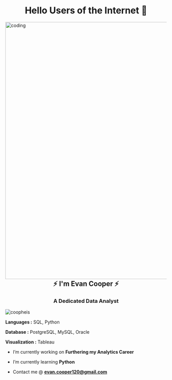 <h1 align="center">Hello Users of the Internet 👋 </h1>
<img align="left" alt="coding" width="800" ![Evan Cooper (1)](https://github.com/evanjcooper/evanjcooper/assets/149256581/a3ff8bf7-d493-467d-b4b5-19dafb04da6c)
>

<h2 align="center">⚡️ I'm Evan Cooper ⚡️</h2>
<h3 align="center">A Dedicated Data Analyst</h3>


<p align="left"> <img src="https://komarev.com/ghpvc/?username=coopheis&label=Profile%20views&color=0e75b6&style=flat" alt="coopheis" /> </p>

**Languages :** SQL, Python

**Database :** PostgreSQL, MySQL, Oracle

**Visualization :** Tableau

-  I’m currently working on **Furthering my Analytics Career**

-  I’m currently learning **Python**

-  Contact me @ **evan.cooper120@gmail.com**





